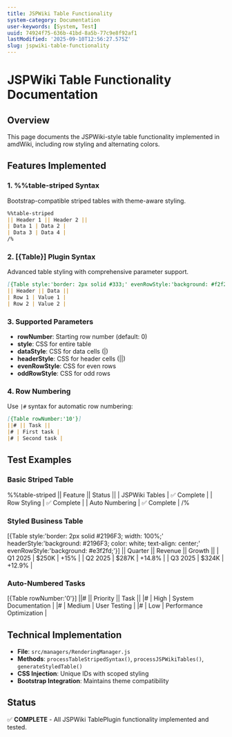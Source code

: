 ```yaml
---
title: JSPWiki Table Functionality
system-category: Documentation
user-keywords: [System, Test]
uuid: 74924f75-636b-41bd-8a5b-77c9e8f92af1
lastModified: '2025-09-10T12:56:27.575Z'
slug: jspwiki-table-functionality
---
```


# JSPWiki Table Functionality Documentation

## Overview

This page documents the JSPWiki-style table functionality implemented in amdWiki, including row styling and alternating colors.

## Features Implemented

### 1. %%table-striped Syntax
Bootstrap-compatible striped tables with theme-aware styling.

```markdown
%%table-striped
|| Header 1 || Header 2 ||
| Data 1 | Data 2 |
| Data 3 | Data 4 |
/%
```

### 2. [{Table}] Plugin Syntax
Advanced table styling with comprehensive parameter support.

```markdown
[{Table style:'border: 2px solid #333;' evenRowStyle:'background: #f2f2f2;'}]
|| Header || Data ||
| Row 1 | Value 1 |
| Row 2 | Value 2 |
```

### 3. Supported Parameters

- **rowNumber**: Starting row number (default: 0)
- **style**: CSS for entire table
- **dataStyle**: CSS for data cells (|)
- **headerStyle**: CSS for header cells (||)
- **evenRowStyle**: CSS for even rows
- **oddRowStyle**: CSS for odd rows

### 4. Row Numbering

Use `|#` syntax for automatic row numbering:

```markdown
[{Table rowNumber:'10'}]
||# || Task ||
|# | First task |
|# | Second task |
```

## Test Examples

### Basic Striped Table
%%table-striped
|| Feature || Status ||
| JSPWiki Tables | ✅ Complete |
| Row Styling | ✅ Complete |
| Auto Numbering | ✅ Complete |
/%

### Styled Business Table
[{Table style:'border: 2px solid #2196F3; width: 100%;' headerStyle:'background: #2196F3; color: white; text-align: center;' evenRowStyle:'background: #e3f2fd;'}]
|| Quarter || Revenue || Growth ||
| Q1 2025 | $250K | +15% |
| Q2 2025 | $287K | +14.8% |
| Q3 2025 | $324K | +12.9% |

### Auto-Numbered Tasks
[{Table rowNumber:'0'}]
||# || Priority || Task ||
|# | High | System Documentation |
|# | Medium | User Testing |
|# | Low | Performance Optimization |

## Technical Implementation

- **File**: `src/managers/RenderingManager.js`
- **Methods**: `processTableStripedSyntax()`, `processJSPWikiTables()`, `generateStyledTable()`
- **CSS Injection**: Unique IDs with scoped styling
- **Bootstrap Integration**: Maintains theme compatibility

## Status

✅ **COMPLETE** - All JSPWiki TablePlugin functionality implemented and tested.
